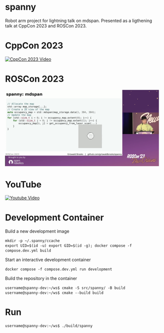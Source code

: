 # spanny
Robot arm project for lightning talk on mdspan.
Presented as a ligthening talk at CppCon 2023 and ROSCon 2023.

# CppCon 2023
[![CppCon 2023 Video](https://img.youtube.com/vi/FZZ3CDnBEx4/maxresdefault.jpg)](https://youtu.be/FZZ3CDnBEx4)

# ROSCon 2023
[![ROSCon 2023](/presentation/images/roscon2023spanny.png)](https://vimeo.com/879001243?share=copy#t=1172.026)

# YouTube
[![Youtube Video](https://img.youtube.com/vi/DFnZIpwfZoc/maxresdefault.jpg)](https://youtu.be/DFnZIpwfZoc)

# Development Container
Build a new development image
```shell
mkdir -p ~/.spanny/ccache
export UID=$(id -u) export GID=$(id -g); docker compose -f compose.dev.yml build
```
Start an interactive development container
```shell
docker compose -f compose.dev.yml run development
```
Build the repository in the container
```shell
username@spanny-dev:~/ws$ cmake -S src/spanny/ -B build
username@spanny-dev:~/ws$ cmake --build build
```

# Run
```shell
username@spanny-dev:~/ws$ ./build/spanny
```
